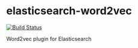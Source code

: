 # elasticsearch-word2vec
[![Build Status](https://travis-ci.org/adelean/elasticsearch-word2vec.svg?branch=master)](https://travis-ci.org/adelean/elasticsearch-word2vec)

Word2vec plugin for Elasticsearch
